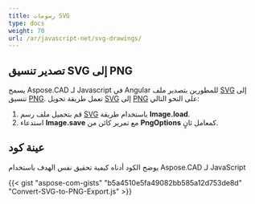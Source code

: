 ```yaml
---
title: رسومات SVG
type: docs
weight: 70
url: /ar/javascript-net/svg-drawings/
---
```


## **تصدير تنسيق SVG إلى PNG**

يسمح Aspose.CAD لـ Javascript في Angular للمطورين بتصدير ملف [SVG](https://docs.fileformat.com/page-description-language/svg/) إلى تنسيق [PNG](https://docs.fileformat.com/image/png/). 
تعمل طريقة تحويل [SVG](https://docs.fileformat.com/page-description-language/svg/) إلى [PNG](https://docs.fileformat.com/image/png/) على النحو التالي:

1. قم بتحميل ملف رسم [SVG](https://docs.fileformat.com/page-description-language/svg/) باستخدام طريقة **Image.load**.
1. استدعاء **Image.save** مع تمرير كائن من **PngOptions** كمعامل ثانٍ.

## عينة كود

يوضح الكود أدناه كيفية تحقيق نفس الهدف باستخدام Aspose.CAD لـ JavaScript

{{< gist "aspose-com-gists" "b5a4510e5fa49082bb585a12d753de8d" "Convert-SVG-to-PNG-Export.js" >}}
